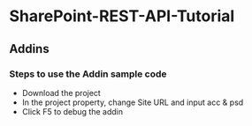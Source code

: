 # SharePoint-REST-API-Tutorial

## Addins

### Steps to use the Addin sample code

* Download the project
* In the project property, change Site URL and input acc & psd
* Click F5 to debug the addin
